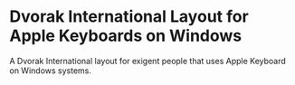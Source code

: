 Dvorak International Layout for Apple Keyboards on Windows
============================

A Dvorak International layout for exigent people that uses Apple Keyboard on Windows systems.
